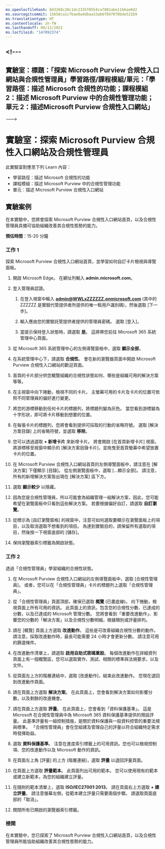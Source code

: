 ```yaml
---
ms.openlocfilehash: 8d3268c28c1dc2335f0554caf801abe11b6ae0d2
ms.sourcegitcommit: 15658ca1c7bae8a4dbaa33ab6f897070bde521b9
ms.translationtype: HT
ms.contentlocale: zh-TW
ms.lasthandoff: 09/12/2022
ms.locfileid: "147892374"
---
```

<a name="---"></a><!---
---
實驗室：標題：「探索 Microsoft Purview 合規性入口網站與合規性管理員」學習路徑/課程模組/單元：「學習路徑：描述 Microsoft 合規性的功能；課程模組 2：描述 Microsoft Purview 中的合規性管理功能；單元 2：描述Microsoft Purview 合規性入口網站」
---
--->

# <a name="lab-explore-the-microsoft-purview-compliance-portal--compliance-manager"></a>實驗室：探索 Microsoft Purview 合規性入口網站及合規性管理員

此實驗室對應至下列 Learn 內容：

- 學習路徑：描述 Microsoft 合規性的功能
- 課程模組：描述 Microsoft Purview 中的合規性管理功能
- 單元：描述 Microsoft Purview 合規性入口網站

## <a name="lab-scenario"></a>實驗案例

在本實驗中，您將會探索 Microsoft Purview 合規性入口網站首頁，以及合規性管理員具備可協助組織改善其合規性態勢的能力。

**預估時間**：15-20 分鐘

### <a name="task-1"></a>工作 1

探索 Microsoft Purview 合規性入口網站首頁，並學習如何自訂卡片檢視與導覽面板。

1. 開啟 Microsoft Edge。 在網址列輸入 **admin.microsoft.com**。

1. 登入管理員認證。
    1. 在登入視窗中輸入 **admin@WWLxZZZZZZ.onmicrosoft.com** (其中的 ZZZZZZ 是實驗代管提供者所提供的唯一租用戶識別碼)，然後選取 [下一步]。

    1. 輸入應由您的實驗託管提供者提供的管理員密碼。 選取 [登入]。
    1. 當提示保持登入狀態時，請選取 **是**。 這將帶您前往 Microsoft 365 系統管理中心頁面。

1. 從 Microsoft 365 系統管理中心的左側導覽窗格中，選取 **顯示全部**。

1. 在系統管理中心下，請選取 **合規性**。  會在新的瀏覽器頁面中開啟 Microsoft Purview 合規性入口網站的歡迎頁面。  
1. 首頁的卡片部分供您概覽組織的合規性狀態如何、哪些是組織可用的解決方案等等。
1. 在主視窗中向下捲動，檢視不同的卡片。 主螢幕可用的卡片及卡片的位置可依照不同管理員的偏好進行變更。  
1. 將您的游標移動到任何卡片的標題列，將標題列變為灰色。  當您看到游標變為十字形狀，即可將卡片移動到想要的位置。
1. 在每張卡片的標題列，您將會看到提供可採取的行動的省略符號。  選取 [解決方案目錄] 上的省略符號，並選取 **移除**。
1. 您可以透過選取 **+ 新增卡片** 來新增卡片。  將會開啟 [在首頁新增卡片] 視窗。  將游標移至視窗中顯示的 [解決方案目錄卡片]，並拖曳至首頁螢幕中希望放置卡片的位置。
1. 在 Microsoft Purview 合規性入口網站首頁的左側導覽面板中，請注意在 [解決方案] 下僅顯示 [目錄]。  從左側瀏覽面板中，選取 [...顯示全部]。  請注意，所有的新增解決方案皆出現在 [解決方案] 區下方。  
1. 選取 **顯示較少** 以隱藏。
1. 因為您是合規性管理員，所以可能會為組織管理一組解決方案，因此，您可能希望在瀏覽面板中只看到這些解決方案。 若要根據偏好自訂，請選取 **自訂瀏覽**。  
1. 從標示為 [自訂瀏覽窗格] 的視窗中，注意可如何選取要顯示在瀏覽面板上的項目，以及取消選取不想看到的項目。 為達到實驗目的，請保留所有選取的項目，然後按一下視窗底部的 [儲存]。  
1. 保持瀏覽器索引標籤為開啟狀態。

### <a name="task-2"></a>工作 2

透過「合規性管理員」學習組織的合規性狀態。

1. 在 Microsoft Purview 合規性入口網站的左側導覽面板中，選取 [合規性管理員]。  或者，您可以在「合規性管理員」卡片的標題列上選取「合規性管理員」。

1. 從「合規性管理員」頁面頂部，確保已選取 **概覽** (已畫底線)。 向下捲動，檢視頁面上所有可用的資訊。  此頁面上的資訊，包含您的合規性分數、已達成的分數，以及已達成的 Microsoft 管理分數。   您將會看到「重要改進動作」、影響您的分數的「解決方案」以及合規性分數明細，根據類別或評量排列。

1. 請在 [概覽] 頁面上方選取 **改進動作**。  這些是可改善組織合規性分數的動作。 請注意，採取改進動作時，最長可能需要 24 小時才會更新分數。  請注意可用的篩選條件。

1. 在改進動作清單上，請選取 **啟用自助式密碼重設**。  每個改進動作在詳細資列頁面上有一個概覽區，您可以選取實作、測試、相關的標準與法規要求，以及文件。

1. 從頁面左上方的階層連結中，選取 [改進動作]，結束此改進動作。  您現在退回到改進動作頁面。

1. 請在頁面上方選取 **解決方案**。 在此頁面上，您會看到解決方案如何影響分數，以及剩餘的改進機會。

1. 請在頁面上方選取 **評量**。 在此頁面上，您會看到「資料保護基準」。  這是 Microsoft 在合規性管理員中為 Microsoft 365 資料保護基準提供的預設評量。  此基準評量有一組控制措施，是關於資料保護與一般資料控管的重要法規與標準。 「合規性管理員」會在您組建及管理自己的評量以符合組織特定需求時發揮助益。

1. 選取 **資料保護基準**。  注意在進度索引標籤上的可用資訊。您也可以檢視控制項、您的改進動作以及 Microsoft 動作的資訊。  

1. 在頁面左上角 [評量] 的上方 (階層連結)，選取 **評量** 以退回評量頁面。  

1. 在頁面上方選取 **評量範本**。  此頁面列出可用的範本。 您可以使用現有的範本或建立新範本，為您的組織建立評量。

1. 在隨附的範本清單上，選取 **ISO/IEC27001:2013**。 請在頁面右上方選取 **+ 建立評量**。  請注意螢幕左側，從範本建立評量只需要兩個步驟。  請選取頁面底部的「取消」。

1. 關閉所有已開啟的瀏覽器索引標籤。

### <a name="review"></a>檢閱

在本實驗中，您已探索了 Microsoft Purview 合規性入口網站首頁，以及合規性管理員所能協助組織改善其合規性態勢的能力。
